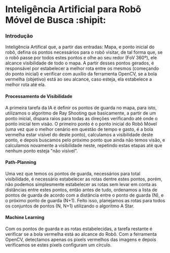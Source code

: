 # Inteligência Artificial para Robô Móvel de Busca :shipit:

### Introdução
Inteligência Artifical que, a partir das entradas: Mapa, e ponto inicial do robô, defina os pontos necessários para o robô visitar, de tal forma que, se o robô passe por todos estes pontos e olhe ao seu redor (FoV 360º), ele alcance visibilidade de todo o mapa. A partir desses pontos gerados, é responsável por estabelecer a melhor rota entre os mesmos (começando do ponto inicial) e verificar com auxílio da ferramenta OpenCV, se a bola vermelha (objetivo) está ao seu alcance, caso esteja, ela estabelece a melhor rota até ela.

#### Processamento de Visibilidade
A primeira tarefa da IA é definir os pontos de guarda no mapa, para isto, utilizamos o algoritmo de Ray Shooting que basicamente, a partir de um ponto inicial, dispara raios para todas as direções verificando até onde o ponto inicial tem visão. O primeiro ponto é o ponto inicial do Robô Móvel (uma vez que o melhor cenário em questão de tempo e gasto, é a bola vermelha estar visível do deste ponto), calculamos a visibilidade deste ponto, e depois buscamos pelo próximo ponto que ainda não temos visão, e calculamos novamente a visibilidade neste, repetindo estas etapas até que nenhum ponto esteja "não visível". 

#### Path-Planning
Uma vez que temos os pontos de guarda, necessários para total visibilidade, é necessário estabelecer as rotas dentre estes pontos, porém, não podemos simplesmente estabelecer as rotas sem levar em conta as distâncias entre estes pontos, então antes de tudo, ordenamos a lista de pontos de guarda de acordo com a distância entre o ponto de guarda (N), e o próximo ponto de guarda (N+1). Feito isso, planejamos as rotas para todos os conjuntos de pontos (N, N+1) utilizando o algoritmo A Star.

#### Machine Learning
Com os pontos de guarda e as rotas estabelecidas, a tarefa restante é verificar se a bola vermelha está ao alcance do Robô. Com a ferramenta OpenCV, detectamos apenas os pixels vermelhos das imagens e depois verificamos se estes pixels configuram um círculo.

